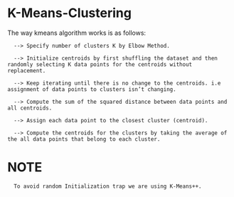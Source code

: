# K-Means-Clustering

The way kmeans algorithm works is as follows:

      --> Specify number of clusters K by Elbow Method.  
  
      --> Initialize centroids by first shuffling the dataset and then randomly selecting K data points for the centroids without    replacement.
  
      --> Keep iterating until there is no change to the centroids. i.e assignment of data points to clusters isn’t changing.
   
      --> Compute the sum of the squared distance between data points and all centroids.
  
      --> Assign each data point to the closest cluster (centroid).
  
      --> Compute the centroids for the clusters by taking the average of the all data points that belong to each cluster.
  
  
  # NOTE
  
      To avoid random Initialization trap we are using K-Means++.
